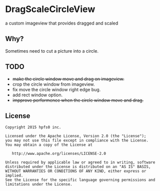 # DragScaleCircleView
a custom imageview that provides dragged and scaled

## Why?
Sometimes need to cut a picture into a circle.

## TODO
* ~~make the circle window move and drag on imageview.~~
* crop the circle window from imageview.
* fix move the circle window right edge bug.
* add rect window option.
* ~~impprove performence when the circle window move and drag.~~

## License

    Copyright 2015 hpfs0 inc.

    Licensed under the Apache License, Version 2.0 (the "License");
    you may not use this file except in compliance with the License.
    You may obtain a copy of the License at

       http://www.apache.org/licenses/LICENSE-2.0

    Unless required by applicable law or agreed to in writing, software
    distributed under the License is distributed on an "AS IS" BASIS,
    WITHOUT WARRANTIES OR CONDITIONS OF ANY KIND, either express or implied.
    See the License for the specific language governing permissions and
    limitations under the License.